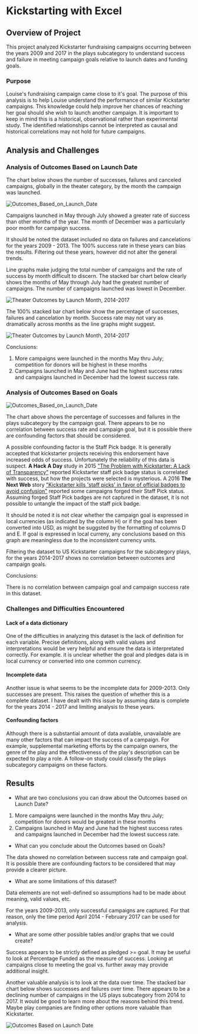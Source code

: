 # Kickstarting with Excel

## Overview of Project
This project analyzed Kickstarter fundraising campaigns occurring between the years 2009 and 2017 in the plays subcategory to understand success and failure in meeting campaign goals relative to launch dates and funding goals.

### Purpose
Louise's fundraising campaign came close to it's goal. The purpose of this analysis is to help Louise understand the performance of similar Kickstarter campaigns. This knowledge could help improve her chances of reaching her goal should she wish to launch another campaign. It is important to keep in mind this is a historical, observational rather than experimental study. The identified relationships cannot be interpreted as causal and historical correlations may not hold for future campaigns. 

## Analysis and Challenges

### Analysis of Outcomes Based on Launch Date
The chart below shows the number of successes, failures and canceled campaigns, globally in the theater category, by the month the campaign was launched. 

 ![Outcomes_Based_on_Launch_Date](resources/Theater_Outcomes_vs_Launch.png) 
 
 Campaigns launched in May through July showed a greater rate of success than other months of the year. The month of December was a particularly poor month for campaign success. 

It should be noted the dataset included no data on failures and cancelations for the years 2009 - 2013. The 100% success rate in these years can bias the results. Filtering out these years, however did not alter the general trends. 

Line graphs make judging the total number of campaigns and the rate of success by month difficult to discern. The stacked bar chart below clearly shows the months of May through July had the greatest number of campaigns. The number of campaigns launched was lowest in December. 

![Theater Outcomes by Launch Month, 2014-2017](resources/Theater_Outcomes_vs_Launch_2014-2017_stacked_bar.png) 

The 100% stacked bar chart below show the percentage of successes, failures and cancelation by month. Success rate may not vary as dramatically across months as the line graphs might suggest.

![Theater Outcomes by Launch Month, 2014-2017](resources/Theater_Outcomes_vs_Launch_2014-2017_100pct_stacked_bar.png)   

Conclusions: 
1) More campaigns were launched in the months May thru July; competition for donors will be highest in these months
2) Campaigns launched in May and June had the highest success rates and campaigns launched in December had the lowest success rate. 

### Analysis of Outcomes Based on Goals
![Outcomes_Based_on_Launch_Date](resources/Outcomes_vs_Goals.png) 

The chart above shows the percentage of successes and failures in the plays subcategory by the campaign goal. There appears to be no correlation between success rate and campaign goal, but it is possible there are confounding factors that should be considered.

A possible confounding factor is the Staff Pick badge. It is generally accepted that kickstarter projects receiving this endorsement have increased odds of success. Unfortunately the reliability of this data is suspect. **A Hack A Day** study in 2015 ["The Problem with Kickstarter: A Lack of Transparency"](https://hackaday.com/2015/08/25/the-problem-with-kickstarter-a-lack-of-transparency/) reported Kickstarter staff pick badge status is correlated with success, but how the projects were selected is mysterious. A 2016 **The Next Web** story ["Kickstarter kills 'staff picks' in favor of official badges to avoid confusion"](https://thenextweb.com/news/kickstarter-kills-staff-picks-in-favor-of-official-badges-to-avoid-confusion) reported some campaigns forged their Staff Pick status. Assuming forged Staff Pick badges are not captured in the dataset, it is not possible to untangle the impact of the staff pick badge. 

It should be noted it is not clear whether the campaign goal is expressed in local currencies (as indicated by the column H) or if the goal has been converted into USD, as might be suggsted by the formatting of columns D and E. If goal is expressed in local curreny, any conclusions based on this graph are meaningless due to the inconsistent currency units.

Filtering the dataset to US Kickstarter campaigns for the subcategory plays, for the years 2014-2017 shows no correlation between outcomes and campaign goals.

Conclusions:

There is no correlation between campaign goal and campaign success rate in this dataset.

### Challenges and Difficulties Encountered
#### Lack of a data dictionary

One of the difficulties in analyzing this dataset is the lack of definition for each variable. Precise definitions, along with valid values and interpretations would be very helpful and ensure the data is interpretated correctly. For example. it is unclear whether the goal and pledges data is in local currency or converted into one common currency.

#### Incomplete data
Another issue is what seems to be the incomplete data for 2009-2013. Only successes are present. This raises the question of whether this is a complete dataset. I have dealt with this issue by assuming data is complete for the years 2014 - 2017 and limiting analysis to these years. 

#### Confounding factors
Although there is a substantial amount of data available, unavailable are many other factors that can impact the success of a campaign. For example, supplemental marketing efforts by the campaign owners, the genre of the play and the effectiveness of the play's description can be expected to play a role. A follow-on study could classify the plays subcategory campaigns on these factors.

## Results
- What are two conclusions you can draw about the Outcomes based on Launch Date?
 
1) More campaigns were launched in the months May thru July; competition for donors would be greatest in these months
2) Campaigns launched in May and June had the highest success rates and campaigns launched in December had the lowest success rate. 

- What can you conclude about the Outcomes based on Goals?

The data showed no correlation between success rate and campaign goal. It is possible there are confounding factors to be considered that may provide a clearer picture.

- What are some limitations of this dataset?

Data elements are not well-defined so assumptions had to be made about meaning, valid values, etc.

For the years 2009-2013, only successful campaigns are captured. For that reason, only the time period April 2014 - February 2017 can be used for analysis. 

- What are some other possible tables and/or graphs that we could create?

Success appears to be strictly defined as pledged >= goal. It may be useful to look at Percentage Funded as the measure of success. Looking at campaigns close to meeting the goal vs. further away may provide additional insight.

Another valuable analysis is to look at the data over time. The stacked bar chart below shows successes and failures over time. There appears to be a declining number of campaigns in the US plays subcategory from 2014 to 2017. It would be good to learn more about the reasons behind this trend. Maybe play companies are finding other options more valuable than Kickstarter.

![Outcomes Based on Launch Date](resources/Outcomes_based_on_launch_month-year_US_plays_stacked_bar.png)
